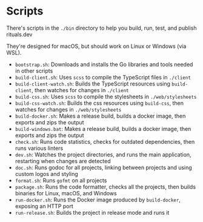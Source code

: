 # Scripts

There's scripts in the `./bin` directory to help you build, run, test, and publish rituals.dev

They're designed for macOS, but should work on Linux or Windows (via WSL).

- `bootstrap.sh`: Downloads and installs the Go libraries and tools needed in other scripts
- `build-client.sh`: Uses `scss` to compile the TypeScript files in `./client`
- `build-client-watch.sh`: Builds the TypeScript resources using `build-client`, then watches for changes in `./client`
- `build-css.sh`: Uses `scss` to compile the stylesheets in `./web/stylesheets`
- `build-css-watch.sh`: Builds the css resources using `build-css`, then watches for changes in `./web/stylesheets`
- `build-docker.sh`: Makes a release build, builds a docker image, then exports and zips the output
- `build-windows.bat`: Makes a release build, builds a docker image, then exports and zips the output
- `check.sh`: Runs code statistics, checks for outdated dependencies, then runs various linters
- `dev.sh`: Watches the project directories, and runs the main application, restarting when changes are detected
- `doc.sh`: Runs godoc for all projects, linking between projects and using custom logos and styling
- `format.sh`: Runs `gofmt` on all projects
- `package.sh`: Runs the code formatter, checks all the projects, then builds binaries for Linux, macOS, and Windows
- `run-docker.sh`: Runs the Docker image produced by `build-docker`, exposing an HTTP port
- `run-release.sh`: Builds the project in release mode and runs it
